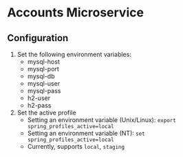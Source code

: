 # Accounts Microservice
## Configuration
1. Set the following environment variables:
    * mysql-host
    * mysql-port
    * mysql-db
    * mysql-user
    * mysql-pass
    * h2-user
    * h2-pass
2. Set the active profile
    * Setting an environment variable (Unix/Linux): `export spring_profiles_active=local`
    * Setting an environment variable (NT): `set spring_profiles_active=local`
    * Currently, supports `local`, `staging`
